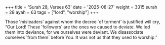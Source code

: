 +++
title = 'Surah 28, Verses 63'
date = '2025-08-27'
weight = 3315
surah = 28
ayah = 63
tags = ["lord", "worship"]
+++

Those ˹misleaders˺ against whom the decree ˹of torment˺ is justified will cry, “Our Lord! These ˹followers˺ are the ones we caused to deviate. We led them into deviance, for we ourselves were deviant. We disassociate ourselves ˹from them˺ before You. It was not us that they used to worship.”